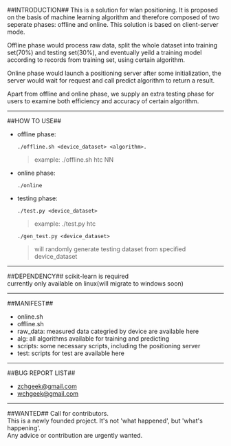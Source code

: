 ##INTRODUCTION##
This is a solution for wlan positioning. It is proposed on the basis of machine learning algorithm and therefore composed of two seperate phases: offline and online. This solution is based on client-server mode.

Offline phase would process raw data, split the whole dataset into training set(70%) and testing set(30%), and eventually yeild a training model according to records from training set, using certain algorithm.

Online phase would launch a positioning server after some initialization, the server would wait for request and call predict algorithm to return a result.

Apart from offline and online phase, we supply an extra testing phase for users to examine both efficiency and accuracy of certain algorithm.
_________________________________________________________________

##HOW TO USE##
+ offline phase: 
    ```
    ./offline.sh <device_dataset> <algorithm>. 
    ```
    >example: ./offline.sh htc NN

+ online phase: 
    ```
    ./online
    ```

+ testing phase: 
    ```
    ./test.py <device_dataset>
    ```
    >example: ./test.py htc

    ```
    ./gen_test.py <device_dataset> 
    ```
    >will randomly generate testing dataset from specified device_dataset

_________________________________________________________________

##DEPENDENCY##
scikit-learn is required  
currently only available on linux(will migrate to windows soon)
_________________________________________________________________

##MANIFEST##
+ online.sh
+ offline.sh
+ raw_data: measured data categried by device are available here
+ alg: all algorithms available for training and predicting
+ scripts: some necessary scripts, including the positioning server
+ test: scripts for test are available here

_________________________________________________________________

##BUG REPORT LIST##
+ zchgeek@gmail.com
+ wchgeek@gmail.com

_________________________________________________________________

##WANTED##
Call for contributors.  
This is a newly founded project. It's not 'what happened', but 'what's happening'.  
Any advice or contribution are urgently wanted.

